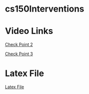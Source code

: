 # cs150Interventions

# Video Links
[Check Point 2](https://youtu.be/0iZWCxlxBK8)

[Check Point 3](https://youtu.be/WjorIZTZrXU)

# Latex File
[Latex File](checkpoint2.pdf)
